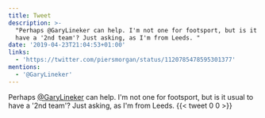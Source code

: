```yaml
---
title: Tweet
description: >-
  "Perhaps @GaryLineker can help. I'm not one for footsport, but is it usual to
  have a '2nd team'? Just asking, as I'm from Leeds. "
date: '2019-04-23T21:04:53+01:00'
links:
  - 'https://twitter.com/piersmorgan/status/1120785478595301377'
mentions:
  - '@GaryLineker'
---
```

Perhaps [@GaryLineker](https://twitter.com/@GaryLineker) can help. I'm not one for footsport, but is it usual to have a '2nd team'? Just asking, as I'm from Leeds. 
      {{< tweet 0 0 >}}
    
